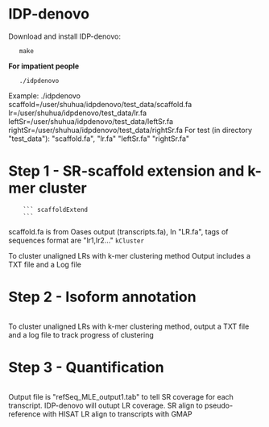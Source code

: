 # IDP-denovo

Download and install IDP-denovo:

```
   make
```

**For impatient people**
```
   ./idpdenovo  
```
Example:
./idpdenovo scaffold=/user/shuhua/idpdenovo/test_data/scaffold.fa lr=/user/shuhua/idpdenovo/test_data/lr.fa leftSr=/user/shuhua/idpdenovo/test_data/leftSr.fa rightSr=/user/shuhua/idpdenovo/test_data/rightSr.fa For test (in directory "test_data"): "scaffold.fa", "lr.fa" "leftSr.fa" "rightSr.fa"
 
 
 
# Step 1 - SR-scaffold extension and k-mer cluster
        ``` scaffoldExtend 
        ```
         
scaffold.fa is from Oases output (transcripts.fa), In "LR.fa", tags of sequences format are "lr1,lr2..."
       ```kCluster 
       ```
        
To cluster unaligned LRs with k-mer clustering method Output includes a TXT file and a Log file
 
 
# Step 2 - Isoform annotation
 ```kCluster  kmer_size > clusterOutput 2> clusterLog
 ```
         
To cluster unaligned LRs with k-mer clustering method, output a TXT file and a log file to track progress of clustering
 
 
# Step 3 - Quantification
 ```MLE   python_path code_path SR_length 
 ```
 
Output file is "refSeq_MLE_output1.tab" to tell SR coverage for each transcript. IDP-denovo will outupt LR coverage. SR align to pseudo-reference with HISAT LR align to transcripts with GMAP
